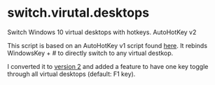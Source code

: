 # switch.virutal.desktops
Switch Windows 10 virtual desktops with hotkeys. AutoHotKey v2

This script is based on an AutoHotKey v1 script found [here](https://www.computerhope.com/tips/tip224.htm). It rebinds WindowsKey + # to directly switch to any virtual destkop.

I converted it to [version 2](https://www.autohotkey.com/v2/) and added a feature to have one key toggle through all virtual desktops (default: F1 key).
